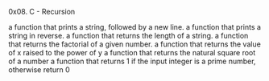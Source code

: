 0x08. C - Recursion

 a function that prints a string, followed by a new line.
a function that prints a string in reverse.
a function that returns the length of a string.
a function that returns the factorial of a given number.
a function that returns the value of x raised to the power of y
 a function that returns the natural square root of a number
a function that returns 1 if the input integer is a prime number, otherwise return 0
